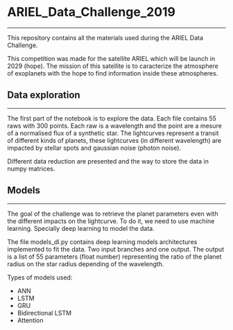 # ARIEL_Data_Challenge_2019
---

This repository contains all the materials used during the ARIEL Data Challenge. 

This competition was made for the satellite ARIEL which will be launch in 2029 (hope). The mission of this satellite is to caracterize the atmosphere of exoplanets with the hope to find information inside these atmospheres. 


## Data exploration 
---

The first part of the notebook is to explore the data. Each file contains 55 raws with 300 points. Each raw is a wavelength and the point are a mesure of a normalised flux of a synthetic star. The lightcurves represent a transit of different kinds of planets, these lightcurves (in different wavelength) are impacted by stellar spots and gaussian noise (photon noise). 

Different data reduction are presented and the way to store the data in numpy matrices.

## Models 
---

The goal of the challenge was to retrieve the planet parameters even with the different impacts on the lightcurve. To do it, we need to use machine learning. Specially deep learning to model the data.

The file models_dl.py contains deep learning models architectures implemented to fit the data. Two input branches and one output. The output is a list of 55 parameters (float number) representing the ratio of the planet radius on the star radius depending of the wavelength. 

Types of models used: 
  - ANN 
  - LSTM
  - GRU
  - Bidirectional LSTM
  - Attention









